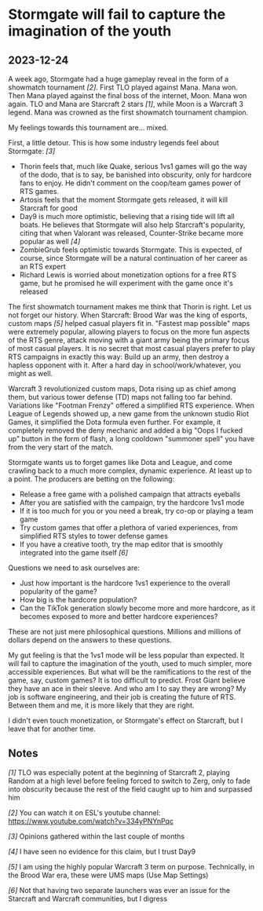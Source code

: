 # Stormgate will fail to capture the imagination of the youth

## 2023-12-24

A week ago, Stormgate had a huge gameplay reveal in the form of a showmatch tournament *[2]*. First TLO played against Mana. Mana won. Then Mana played against the final boss of the internet, Moon. Mana won again. TLO and Mana are Starcraft 2 stars *[1]*, while Moon is a Warcraft 3 legend. Mana was crowned as the first showmatch tournament champion.

My feelings towards this tournament are... mixed.

First, a little detour. This is how some industry legends feel about Stormgate: *[3]*

- Thorin feels that, much like Quake, serious 1vs1 games will go the way of the dodo, that is to say, be banished into obscurity, only for hardcore fans to enjoy. He didn't comment on the coop/team games power of RTS games.
- Artosis feels that the moment Stormgate gets released, it will kill Starcraft for good
- Day9 is much more optimistic, believing that a rising tide will lift all boats. He believes that Stormgate will also help Starcraft's popularity, citing that when Valorant was released, Counter-Strike became more popular as well *[4]*
- ZombieGrub feels optimistic towards Stormgate. This is expected, of course, since Stormgate will be a natural continuation of her career as an RTS expert
- Richard Lewis is worried about monetization options for a free RTS game, but he promised he will experiment with the game once it's released

The first showmatch tournament makes me think that Thorin is right. Let us not forget our history. When Starcraft: Brood War was the king of esports, custom maps *[5]* helped casual players fit in. "Fastest map possible" maps were extremely popular, allowing players to focus on the more fun aspects of the RTS genre, attack moving with a giant army being the primary focus of most casual players. It is no secret that most casual players prefer to play RTS campaigns in exactly this way: Build up an army, then destroy a hapless opponent with it. After a hard day in school/work/whatever, you might as well.

Warcraft 3 revolutionized custom maps, Dota rising up as chief among them, but various tower defense (TD) maps not falling too far behind. Variations like "Footman Frenzy" offered a simplified RTS experience. When League of Legends showed up, a new game from the unknown studio Riot Games, it simplified the Dota formula even further. For example, it completely removed the deny mechanic and added a big "Oops I fucked up" button in the form of flash, a long cooldown "summoner spell" you have from the very start of the match.

Stormgate wants us to forget games like Dota and League, and come crawling back to a much more complex, dynamic experience. At least up to a point. The producers are betting on the following:

- Release a free game with a polished campaign that attracts eyeballs
- After you are satisfied with the campaign, try the hardcore 1vs1 mode
- If it is too much for you or you need a break, try co-op or playing a team game
- Try custom games that offer a plethora of varied experiences, from simplified RTS styles to tower defense games
- If you have a creative tooth, try the map editor that is smoothly integrated into the game itself *[6]*

Questions we need to ask ourselves are:

- Just how important is the hardcore 1vs1 experience to the overall popularity of the game?
- How big is the hardcore population?
- Can the TikTok generation slowly become more and more hardcore, as it becomes exposed to more and better hardcore experiences?

These are not just mere philosophical questions. Millions and millions of dollars depend on the answers to these questions.

My gut feeling is that the 1vs1 mode will be less popular than expected. It will fail to capture the imagination of the youth, used to much simpler, more accessible experiences. But what will be the ramifications to the rest of the game, say, custom games? It is too difficult to predict. Frost Giant believe they have an ace in their sleeve. And who am I to say they are wrong? My job is software engineering, and their job is creating the future of RTS. Between them and me, it is more likely that they are right.

I didn't even touch monetization, or Stormgate's effect on Starcraft, but I leave that for another time.

## Notes

*[1]* TLO was especially potent at the beginning of Starcraft 2, playing Random at a high level before feeling forced to switch to Zerg, only to fade into obscurity because the rest of the field caught up to him and surpassed him

*[2]* You can watch it on ESL's youtube channel: https://www.youtube.com/watch?v=334yPNYnPqc

*[3]* Opinions gathered within the last couple of months

*[4]* I have seen no evidence for this claim, but I trust Day9

*[5]* I am using the highly popular Warcraft 3 term on purpose. Technically, in the Brood War era, these were UMS maps (Use Map Settings)

*[6]* Not that having two separate launchers was ever an issue for the Starcraft and Warcraft communities, but I digress

